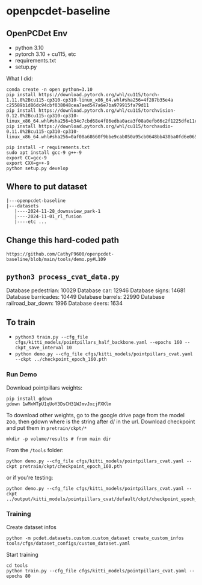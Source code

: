# openpcdet-baseline

## OpenPCDet Env
- python 3.10
- pytorch 3.10 + cu115, etc
- requirements.txt
- setup.py

What I did:
```
conda create -n open python=3.10
pip install https://download.pytorch.org/whl/cu115/torch-1.11.0%2Bcu115-cp310-cp310-linux_x86_64.whl#sha256=4f287b35e4a
c25589b1d86dc94cbf038048cea7aed547a6e7ba979915fa79d11
pip install https://download.pytorch.org/whl/cu115/torchvision-0.12.0%2Bcu115-cp310-cp310-linux_x86_64.whl#sha256=b34c7cbd68e4f86edba0aca3f08a0efb66c2f1225dfe11ec7d15f120b8eb1bbc
pip install https://download.pytorch.org/whl/cu115/torchaudio-0.11.0%2Bcu115-cp310-cp310-linux_x86_64.whl#sha256=0af08a68660f9bbe9cab050a95cb0648bb430ba0fd6e065ca7735c181063d0e0

pip install -r requirements.txt
sudo apt install gcc-9 g++-9
export CC=gcc-9
export CXX=g++-9
python setup.py develop
```
## Where to put dataset
```
|---openpcdet-baseline
|---datasets
   |----2024-11-28_downsview_park-1
   |----2024-11-01_rl_fusion
   |----etc ...
```
## Change this hard-coded path
`https://github.com/CathyF9600/openpcdet-baseline/blob/main/tools/demo.py#L109`
## `python3 process_cvat_data.py`
Database pedestrian: 10029
Database car: 12946
Database signs: 14681
Database barricades: 10449
Database barrels: 22990
Database railroad_bar_down: 1996
Database deers: 1634
## To train
- `python3 train.py --cfg_file cfgs/kitti_models/pointpillars_half_backbone.yaml --epochs 160 --ckpt_save_interval 10`
- `python demo.py --cfg_file cfgs/kitti_models/pointpillars_cvat.yaml --ckpt ../checkpoint_epoch_160.pth`



### Run Demo
Download pointpillars weights:
```
pip install gdown
gdown 1wMxWTpU1qUoY3DsCH31WJmvJxcjFXKlm
```

To download other weights, go to the google drive page from the model zoo, then gdown <id> where <id> is the string after d/ in the url.
Download checkpoint and put them in `pretrain/ckpt/*`
```
mkdir -p volume/results # from main dir
```
From the `/tools` folder:
```
python demo.py --cfg_file cfgs/kitti_models/pointpillars_cvat.yaml --ckpt pretrain/ckpt/checkpoint_epoch_160.pth
```
or if you're testing:
```
python demo.py --cfg_file cfgs/kitti_models/pointpillars_cvat.yaml --ckpt ../output/kitti_models/pointpillars_cvat/default/ckpt/checkpoint_epoch_80.pth
```

### Training
Create dataset infos
```
python -m pcdet.datasets.custom.custom_dataset create_custom_infos tools/cfgs/dataset_configs/custom_dataset.yaml
```
Start training
```
cd tools
python train.py --cfg_file cfgs/kitti_models/pointpillars_cvat.yaml --epochs 80
```
